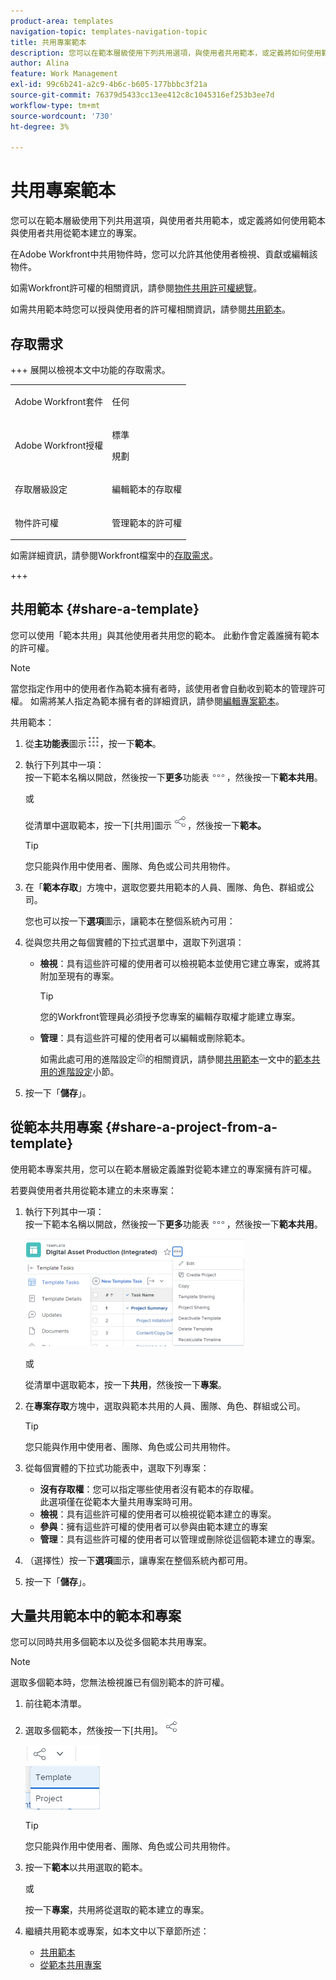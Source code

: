 ```yaml
---
product-area: templates
navigation-topic: templates-navigation-topic
title: 共用專案範本
description: 您可以在範本層級使用下列共用選項，與使用者共用範本，或定義將如何使用範本與使用者共用從範本建立的專案。
author: Alina
feature: Work Management
exl-id: 99c6b241-a2c9-4b6c-b605-177bbbc3f21a
source-git-commit: 76379d5433cc13ee412c8c1045316ef253b3ee7d
workflow-type: tm+mt
source-wordcount: '730'
ht-degree: 3%

---
```


# 共用專案範本

您可以在範本層級使用下列共用選項，與使用者共用範本，或定義將如何使用範本與使用者共用從範本建立的專案。

在Adobe Workfront中共用物件時，您可以允許其他使用者檢視、貢獻或編輯該物件。

如需Workfront許可權的相關資訊，請參閱[物件共用許可權總覽](../../../workfront-basics/grant-and-request-access-to-objects/sharing-permissions-on-objects-overview.md)。

如需共用範本時您可以授與使用者的許可權相關資訊，請參閱[共用範本](../../../workfront-basics/grant-and-request-access-to-objects/share-a-template.md)。

## 存取需求

+++ 展開以檢視本文中功能的存取需求。 

<table style="table-layout:auto"> 
 <col> 
 <col> 
 <tbody> 
  <tr> 
   <td role="rowheader">Adobe Workfront套件</td> 
   <td> <p>任何</p> </td> 
  </tr> 
  <tr> 
   <td role="rowheader">Adobe Workfront授權</td> 
   <td> <p>標準</p>
   <p>規劃</p> </td> 
  </tr> 
  <tr> 
   <td role="rowheader">存取層級設定</td> 
   <td> <p>編輯範本的存取權</p>  </td> 
  </tr> 
  <tr> 
   <td role="rowheader">物件許可權</td> 
   <td> <p>管理範本的許可權</p> </td> 
  </tr> 
 </tbody> 
</table>

如需詳細資訊，請參閱Workfront檔案中的[存取需求](/help/quicksilver/administration-and-setup/add-users/access-levels-and-object-permissions/access-level-requirements-in-documentation.md)。

+++


<!--Old:
<table style="table-layout:auto"> 
 <col> 
 <col> 
 <tbody> 
  <tr> 
   <td role="rowheader">Adobe Workfront plan*</td> 
   <td> <p>Any </p> </td> 
  </tr> 
  <tr> 
   <td role="rowheader">Adobe Workfront license*</td> 
   <td> <p>Plan </p> </td> 
  </tr> 
  <tr> 
   <td role="rowheader">Access level configurations*</td> 
   <td> <p>Edit access to Templates</p> <p>Note: If you still don't have access, ask your Workfront administrator if they set additional restrictions in your access level. For information on how a Workfront administrator can modify your access level, see <a href="../../../administration-and-setup/add-users/configure-and-grant-access/create-modify-access-levels.md" class="MCXref xref">Create or modify custom access levels</a>.</p> </td> 
  </tr> 
  <tr> 
   <td role="rowheader">Object permissions</td> 
   <td> <p>Manage permissions to a template</p> <p>For information on requesting additional access, see <a href="../../../workfront-basics/grant-and-request-access-to-objects/request-access.md" class="MCXref xref">Request access to objects </a>.</p> </td> 
  </tr> 
 </tbody> 
</table>-->

## 共用範本 {#share-a-template}

您可以使用「範本共用」與其他使用者共用您的範本。 此動作會定義誰擁有範本的許可權。

>[!NOTE]
>
>當您指定作用中的使用者作為範本擁有者時，該使用者會自動收到範本的管理許可權。 如需將某人指定為範本擁有者的詳細資訊，請參閱[編輯專案範本](../../../manage-work/projects/create-and-manage-templates/edit-templates.md)。

共用範本：

1. 從&#x200B;**主功能表**&#x200B;圖示![主功能表圖示](assets/main-menu-icon.png)，按一下&#x200B;**範本**。

1. 執行下列其中一項：\
   按一下範本名稱以開啟，然後按一下&#x200B;**更多**&#x200B;功能表![更多圖示](assets/more-icon.png)，然後按一下&#x200B;**範本共用**。

   或

   從清單中選取範本，按一下[共用]圖示![](assets/share-icon.png)，然後按一下&#x200B;**範本。**

   >[!TIP]
   >
   >您只能與作用中使用者、團隊、角色或公司共用物件。

1. 在「**範本存取**」方塊中，選取您要共用範本的人員、團隊、角色、群組或公司。

   您也可以按一下&#x200B;**選項**&#x200B;圖示，讓範本在整個系統內可用：

1. 從與您共用之每個實體的下拉式選單中，選取下列選項：

   * **檢視**：具有這些許可權的使用者可以檢視範本並使用它建立專案，或將其附加至現有的專案。

     >[!TIP]
     >
     >您的Workfront管理員必須授予您專案的編輯存取權才能建立專案。

   * **管理**：具有這些許可權的使用者可以編輯或刪除範本。

     如需此處可用的進階設定![](assets/gear-icon-in-access-levels.png)的相關資訊，請參閱[共用範本](../../../workfront-basics/grant-and-request-access-to-objects/share-a-template.md#template-permissions)一文中的[範本共用的進階設定](../../../workfront-basics/grant-and-request-access-to-objects/share-a-template.md)小節。

1. 按一下「**儲存**」。

## 從範本共用專案 {#share-a-project-from-a-template}

使用範本專案共用，您可以在範本層級定義誰對從範本建立的專案擁有許可權。

若要與使用者共用從範本建立的未來專案：

1. 執行下列其中一項：\
   按一下範本名稱以開啟，然後按一下&#x200B;**更多**&#x200B;功能表![更多圖示](assets/more-icon.png)，然後按一下&#x200B;**範本共用**。

   ![從範本共用專案](assets/project-sharing-on-template-nwe-2022-350x172.png)

   或

   從清單中選取範本，按一下&#x200B;**共用**，然後按一下&#x200B;**專案**。

1. 在&#x200B;**專案存取**&#x200B;方塊中，選取與範本共用的人員、團隊、角色、群組或公司。

   >[!TIP]
   >
   >您只能與作用中使用者、團隊、角色或公司共用物件。

1. 從每個實體的下拉式功能表中，選取下列專案：

   * **沒有存取權**：您可以指定哪些使用者沒有範本的存取權。\
     此選項僅在從範本大量共用專案時可用。 
   * **檢視**：具有這些許可權的使用者可以檢視從範本建立的專案。
   * **參與**：擁有這些許可權的使用者可以參與由範本建立的專案 
   * **管理**：具有這些許可權的使用者可以管理或刪除從這個範本建立的專案。

1. （選擇性）按一下&#x200B;**選項**&#x200B;圖示，讓專案在整個系統內都可用。
1. 按一下「**儲存**」。

<!--
<div data-mc-conditions="QuicksilverOrClassic.Draft mode">
<h3>Overview of project sharing from other sources</h3>
<p>You may already have been assigned access to projects from other areas of Workfront. <br>You may have been assigned access to projects from the following areas: </p>
<ul>
<li>When a project is created<br>For more information about sharing projects when the project is created, see the "Access" section in <a href="../../../manage-work/projects/manage-projects/edit-projects.md" class="MCXref xref">Edit projects</a>.</li>
<li>When your Workfront administrator sets user access levels<br>For more information about setting access levels, see <a href="../../../administration-and-setup/add-users/configure-and-grant-access/create-modify-access-levels.md" class="MCXref xref">Create or modify custom access levels</a>.</li>
<li>When using the project access template</li>
</ul>
<p>When using the Template Project Sharing feature, if a user's access to a project is View, but you set the access permissions for Template Project Sharing to Manage, the user will have Manage permission for every project created using this specific template. The user will only have View permission for the other projects they are on.</p>
</div>
-->

## 大量共用範本中的範本和專案

您可以同時共用多個範本以及從多個範本共用專案。

>[!NOTE]
>
>選取多個範本時，您無法檢視誰已有個別範本的許可權。

1. 前往範本清單。
1. 選取多個範本，然後按一下[共用]。![](assets/share-icon.png)

   ![大量共用範本或專案](assets/share-templates-projects-in-bulk-link-in-toolbar-nwe-2022.png)

   >[!TIP]
   >
   >您只能與作用中使用者、團隊、角色或公司共用物件。

1. 按一下&#x200B;**範本**&#x200B;以共用選取的範本。

   或

   按一下&#x200B;**專案**，共用將從選取的範本建立的專案。

1. 繼續共用範本或專案，如本文中以下章節所述：

   * [共用範本](#share-a-template)
   * [從範本共用專案](#share-a-project-from-a-template)
